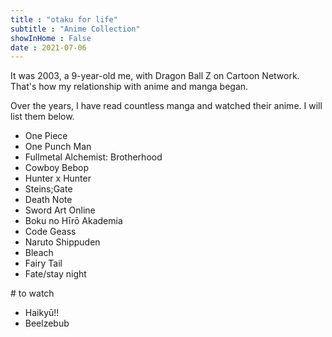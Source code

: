 ```yaml
---
title : "otaku for life"
subtitle : "Anime Collection"
showInHome : False 
date : 2021-07-06
---
```

        
It was 2003, a 9-year-old me, with Dragon Ball Z on Cartoon Network. 
That's how my relationship with anime and manga began.

Over the years, I have read countless manga and watched their anime. 
I will list them below.


* One Piece
* One Punch Man
* Fullmetal Alchemist: Brotherhood
* Cowboy Bebop 
* Hunter x Hunter
* Steins;Gate
* Death Note 
* Sword Art Online
* Boku no Hīrō Akademia
* Code Geass 
* Naruto Shippuden
* Bleach
* Fairy Tail
* Fate/stay night

\# to watch

* Haikyū!!
* Beelzebub
